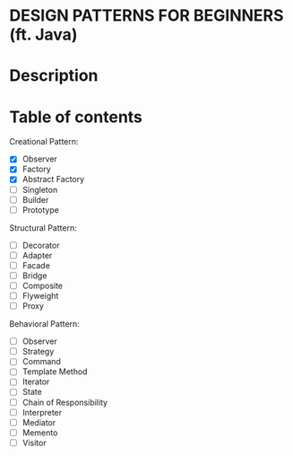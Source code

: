 # DESIGN PATTERNS FOR BEGINNERS (ft. Java)

# Description

# Table of contents

Creational Pattern:

- [x] Observer
- [x] Factory
- [x] Abstract Factory
- [ ] Singleton
- [ ] Builder
- [ ] Prototype

Structural Pattern:

- [ ] Decorator
- [ ] Adapter
- [ ] Facade
- [ ] Bridge
- [ ] Composite
- [ ] Flyweight
- [ ] Proxy

Behavioral Pattern:

- [ ] Observer
- [ ] Strategy
- [ ] Command
- [ ] Template Method
- [ ] Iterator
- [ ] State
- [ ] Chain of Responsibility
- [ ] Interpreter
- [ ] Mediator
- [ ] Memento
- [ ] Visitor
